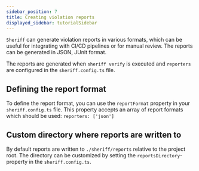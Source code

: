 ```yaml
---
sidebar_position: 7
title: Creating violation reports
displayed_sidebar: tutorialSidebar
---
```


`Sheriff` can generate violation reports in various formats, which can be useful for integrating with CI/CD pipelines or for manual review. The reports can be generated in JSON, JUnit format.

The reports are generated when `sheriff verify` is executed and `reporters` are configured in the `sheriff.config.ts` file.

## Defining the report format
To define the report format, you can use the `reportFormat` property in your `sheriff.config.ts` file. This property accepts an array of report formats which should be used: `reporters: ['json']`

## Custom directory where reports are written to
By default reports are written to `./sheriff/reports` relative to the project root. The directory can be customized by setting the `reportsDirectory`- property in the `sheriff.config.ts`.
